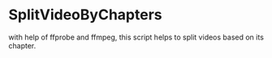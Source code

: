 # SplitVideoByChapters
with help of ffprobe and ffmpeg, this script helps to split videos based on its chapter.
